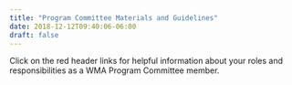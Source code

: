 ```yaml
---
title: "Program Committee Materials and Guidelines"
date: 2018-12-12T09:40:06-06:00
draft: false
---
```

Click on the red header links for helpful information about your roles and responsibilities as a WMA Program Committee member.
